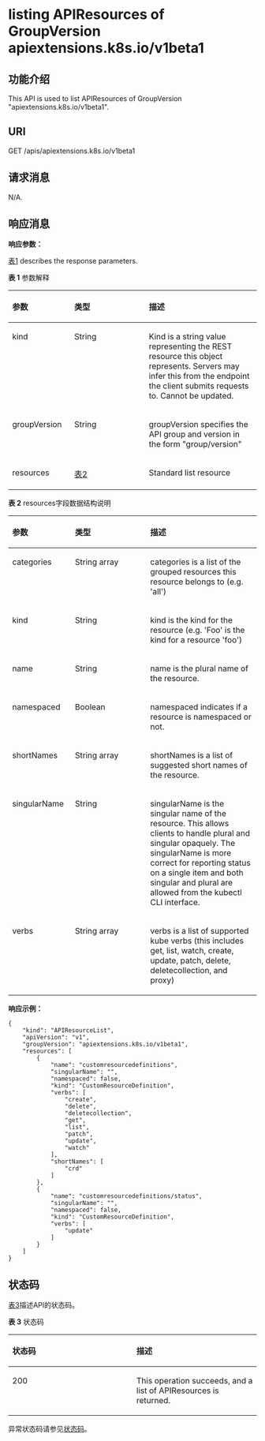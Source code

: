 # listing APIResources of GroupVersion apiextensions.k8s.io/v1beta1<a name="cce_02_0205"></a>

## 功能介绍<a name="section41993139"></a>

This API is used to list APIResources of GroupVersion "apiextensions.k8s.io/v1beta1".

## URI<a name="section42393933"></a>

GET /apis/apiextensions.k8s.io/v1beta1

## 请求消息<a name="section46001078"></a>

N/A.

## 响应消息<a name="section11356519"></a>

**响应参数：**

[表1](#d0e50109)  describes the response parameters.

**表 1**  参数解释

<a name="d0e50109"></a>
<table><thead align="left"><tr id="row65222624"><th class="cellrowborder" valign="top" width="25%" id="mcps1.2.4.1.1"><p id="p48541153"><a name="p48541153"></a><a name="p48541153"></a>参数</p>
</th>
<th class="cellrowborder" valign="top" width="30%" id="mcps1.2.4.1.2"><p id="p39519315"><a name="p39519315"></a><a name="p39519315"></a>类型</p>
</th>
<th class="cellrowborder" valign="top" width="45%" id="mcps1.2.4.1.3"><p id="p46947933"><a name="p46947933"></a><a name="p46947933"></a>描述</p>
</th>
</tr>
</thead>
<tbody><tr id="row44686248"><td class="cellrowborder" valign="top" width="25%" headers="mcps1.2.4.1.1 "><p id="p62816348"><a name="p62816348"></a><a name="p62816348"></a>kind</p>
</td>
<td class="cellrowborder" valign="top" width="30%" headers="mcps1.2.4.1.2 "><p id="p54959391"><a name="p54959391"></a><a name="p54959391"></a>String</p>
</td>
<td class="cellrowborder" valign="top" width="45%" headers="mcps1.2.4.1.3 "><p id="p22525724"><a name="p22525724"></a><a name="p22525724"></a>Kind is a string value representing the REST resource this object represents. Servers may infer this from the endpoint the client submits requests to. Cannot be updated.</p>
</td>
</tr>
<tr id="row1404927"><td class="cellrowborder" valign="top" width="25%" headers="mcps1.2.4.1.1 "><p id="p46690243"><a name="p46690243"></a><a name="p46690243"></a>groupVersion</p>
</td>
<td class="cellrowborder" valign="top" width="30%" headers="mcps1.2.4.1.2 "><p id="p23813332"><a name="p23813332"></a><a name="p23813332"></a>String</p>
</td>
<td class="cellrowborder" valign="top" width="45%" headers="mcps1.2.4.1.3 "><p id="p49831705"><a name="p49831705"></a><a name="p49831705"></a>groupVersion specifies the API group and version in the form "group/version"</p>
</td>
</tr>
<tr id="row45832162"><td class="cellrowborder" valign="top" width="25%" headers="mcps1.2.4.1.1 "><p id="p21417681"><a name="p21417681"></a><a name="p21417681"></a>resources</p>
</td>
<td class="cellrowborder" valign="top" width="30%" headers="mcps1.2.4.1.2 "><p id="p57110633"><a name="p57110633"></a><a name="p57110633"></a><a href="#d0e50159">表2</a></p>
</td>
<td class="cellrowborder" valign="top" width="45%" headers="mcps1.2.4.1.3 "><p id="p26155994"><a name="p26155994"></a><a name="p26155994"></a>Standard list resource</p>
</td>
</tr>
</tbody>
</table>

**表 2**  resources字段数据结构说明

<a name="d0e50159"></a>
<table><thead align="left"><tr id="row42313316"><th class="cellrowborder" valign="top" width="25.252525252525253%" id="mcps1.2.4.1.1"><p id="p4826570"><a name="p4826570"></a><a name="p4826570"></a>参数</p>
</th>
<th class="cellrowborder" valign="top" width="30.303030303030305%" id="mcps1.2.4.1.2"><p id="p55407860"><a name="p55407860"></a><a name="p55407860"></a>类型</p>
</th>
<th class="cellrowborder" valign="top" width="44.44444444444445%" id="mcps1.2.4.1.3"><p id="p58851658"><a name="p58851658"></a><a name="p58851658"></a>描述</p>
</th>
</tr>
</thead>
<tbody><tr id="row2255030"><td class="cellrowborder" valign="top" width="25.252525252525253%" headers="mcps1.2.4.1.1 "><p id="p48439709"><a name="p48439709"></a><a name="p48439709"></a>categories</p>
</td>
<td class="cellrowborder" valign="top" width="30.303030303030305%" headers="mcps1.2.4.1.2 "><p id="p31302377"><a name="p31302377"></a><a name="p31302377"></a>String array</p>
</td>
<td class="cellrowborder" valign="top" width="44.44444444444445%" headers="mcps1.2.4.1.3 "><p id="p52464642"><a name="p52464642"></a><a name="p52464642"></a>categories is a list of the grouped resources this resource belongs to (e.g. 'all')</p>
</td>
</tr>
<tr id="row2419735"><td class="cellrowborder" valign="top" width="25.252525252525253%" headers="mcps1.2.4.1.1 "><p id="p61780813"><a name="p61780813"></a><a name="p61780813"></a>kind</p>
</td>
<td class="cellrowborder" valign="top" width="30.303030303030305%" headers="mcps1.2.4.1.2 "><p id="p38189956"><a name="p38189956"></a><a name="p38189956"></a>String</p>
</td>
<td class="cellrowborder" valign="top" width="44.44444444444445%" headers="mcps1.2.4.1.3 "><p id="p6378723"><a name="p6378723"></a><a name="p6378723"></a>kind is the kind for the resource (e.g. 'Foo' is the kind for a resource 'foo')</p>
</td>
</tr>
<tr id="row57408514"><td class="cellrowborder" valign="top" width="25.252525252525253%" headers="mcps1.2.4.1.1 "><p id="p19578033"><a name="p19578033"></a><a name="p19578033"></a>name</p>
</td>
<td class="cellrowborder" valign="top" width="30.303030303030305%" headers="mcps1.2.4.1.2 "><p id="p42316829"><a name="p42316829"></a><a name="p42316829"></a>String</p>
</td>
<td class="cellrowborder" valign="top" width="44.44444444444445%" headers="mcps1.2.4.1.3 "><p id="p5111085"><a name="p5111085"></a><a name="p5111085"></a>name is the plural name of the resource.</p>
</td>
</tr>
<tr id="row45999766"><td class="cellrowborder" valign="top" width="25.252525252525253%" headers="mcps1.2.4.1.1 "><p id="p34993560"><a name="p34993560"></a><a name="p34993560"></a>namespaced</p>
</td>
<td class="cellrowborder" valign="top" width="30.303030303030305%" headers="mcps1.2.4.1.2 "><p id="p15906098"><a name="p15906098"></a><a name="p15906098"></a>Boolean</p>
</td>
<td class="cellrowborder" valign="top" width="44.44444444444445%" headers="mcps1.2.4.1.3 "><p id="p13325581"><a name="p13325581"></a><a name="p13325581"></a>namespaced indicates if a resource is namespaced or not.</p>
</td>
</tr>
<tr id="row52821370"><td class="cellrowborder" valign="top" width="25.252525252525253%" headers="mcps1.2.4.1.1 "><p id="p50672601"><a name="p50672601"></a><a name="p50672601"></a>shortNames</p>
</td>
<td class="cellrowborder" valign="top" width="30.303030303030305%" headers="mcps1.2.4.1.2 "><p id="p10840012"><a name="p10840012"></a><a name="p10840012"></a>String array</p>
</td>
<td class="cellrowborder" valign="top" width="44.44444444444445%" headers="mcps1.2.4.1.3 "><p id="p5625788"><a name="p5625788"></a><a name="p5625788"></a>shortNames is a list of suggested short names of the resource.</p>
</td>
</tr>
<tr id="row50632094"><td class="cellrowborder" valign="top" width="25.252525252525253%" headers="mcps1.2.4.1.1 "><p id="p7558931"><a name="p7558931"></a><a name="p7558931"></a>singularName</p>
</td>
<td class="cellrowborder" valign="top" width="30.303030303030305%" headers="mcps1.2.4.1.2 "><p id="p8293689"><a name="p8293689"></a><a name="p8293689"></a>String</p>
</td>
<td class="cellrowborder" valign="top" width="44.44444444444445%" headers="mcps1.2.4.1.3 "><p id="p700215"><a name="p700215"></a><a name="p700215"></a>singularName is the singular name of the resource. This allows clients to handle plural and singular opaquely. The singularName is more correct for reporting status on a single item and both singular and plural are allowed from the kubectl CLI interface.</p>
</td>
</tr>
<tr id="row6301943"><td class="cellrowborder" valign="top" width="25.252525252525253%" headers="mcps1.2.4.1.1 "><p id="p40695406"><a name="p40695406"></a><a name="p40695406"></a>verbs</p>
</td>
<td class="cellrowborder" valign="top" width="30.303030303030305%" headers="mcps1.2.4.1.2 "><p id="p7993552"><a name="p7993552"></a><a name="p7993552"></a>String array</p>
</td>
<td class="cellrowborder" valign="top" width="44.44444444444445%" headers="mcps1.2.4.1.3 "><p id="p43497991"><a name="p43497991"></a><a name="p43497991"></a>verbs is a list of supported kube verbs (this includes get, list, watch, create, update, patch, delete, deletecollection, and proxy)</p>
</td>
</tr>
</tbody>
</table>

**响应示例：**

```
{
    "kind": "APIResourceList",
    "apiVersion": "v1",
    "groupVersion": "apiextensions.k8s.io/v1beta1",
    "resources": [
        {
            "name": "customresourcedefinitions",
            "singularName": "",
            "namespaced": false,
            "kind": "CustomResourceDefinition",
            "verbs": [
                "create",
                "delete",
                "deletecollection",
                "get",
                "list",
                "patch",
                "update",
                "watch"
            ],
            "shortNames": [
                "crd"
            ]
        },
        {
            "name": "customresourcedefinitions/status",
            "singularName": "",
            "namespaced": false,
            "kind": "CustomResourceDefinition",
            "verbs": [
                "update"
            ]
        }
    ]
}
```

## 状态码<a name="section35099809"></a>

[表3](#d0e50260)描述API的状态码。

**表 3**  状态码

<a name="d0e50260"></a>
<table><thead align="left"><tr id="row37120553"><th class="cellrowborder" valign="top" width="50%" id="mcps1.2.3.1.1"><p id="p53974854"><a name="p53974854"></a><a name="p53974854"></a>状态码</p>
</th>
<th class="cellrowborder" valign="top" width="50%" id="mcps1.2.3.1.2"><p id="p9887043"><a name="p9887043"></a><a name="p9887043"></a>描述</p>
</th>
</tr>
</thead>
<tbody><tr id="row62653000"><td class="cellrowborder" valign="top" width="50%" headers="mcps1.2.3.1.1 "><p id="p41728254"><a name="p41728254"></a><a name="p41728254"></a>200</p>
</td>
<td class="cellrowborder" valign="top" width="50%" headers="mcps1.2.3.1.2 "><p id="p24545420"><a name="p24545420"></a><a name="p24545420"></a>This operation succeeds, and a list of APIResources is returned.</p>
</td>
</tr>
</tbody>
</table>

异常状态码请参见[状态码](状态码.md)。

